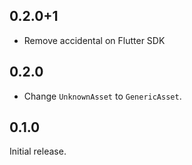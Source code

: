 ## 0.2.0+1

* Remove accidental on Flutter SDK

## 0.2.0

* Change `UnknownAsset` to `GenericAsset`.

## 0.1.0

Initial release.
